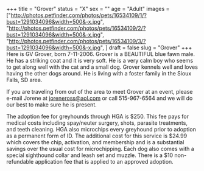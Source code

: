 +++
title = "Grover"
status = "X"
sex = ""
age = "Adult"
images = ["http://photos.petfinder.com/photos/pets/16534109/1/?bust=1291034096&width=500&-x.jpg",
"http://photos.petfinder.com/photos/pets/16534109/2/?bust=1291034096&width=500&-x.jpg",
"http://photos.petfinder.com/photos/pets/16534109/3/?bust=1291034096&width=500&-x.jpg",
]
draft = false
slug = "Grover"
+++
Here is GV Grover, born 7-11-2006.  Grover is a BEAUTIFUL blue fawn male.  He has a striking coat and it is very soft.  He is a very calm boy who seems to get along well with the cat and a small dog.  Grover kennels well and loves having the other dogs around.  He is living with a foster family in the Sioux Falls, SD area.
 

  If you are traveling from out of the area to meet Grover at an event, please e-mail Jorene at joreneross@aol.com or call 515-967-6564 and we will do our best to make sure he is present.

The adoption fee for greyhounds through HGA is $250. This fee pays for medical costs including spay/neuter surgery, shots, parasite treatments, and teeth cleaning.  HGA also microchips every greyhound prior to adoption as a permanent form of ID.  The additional cost for this service is $24.99 which covers the chip, activation, and membership and is a substantial savings over the usual cost for microchipping.  Each dog also comes with a special sighthound collar and leash set and muzzle. There is a $10 non-refundable application fee that is applied to an approved adoption.
